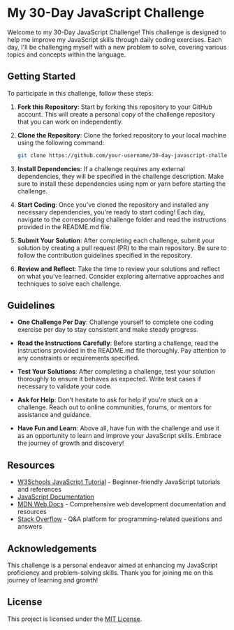 # My 30-Day JavaScript Challenge

Welcome to my 30-Day JavaScript Challenge! This challenge is designed to help me improve my JavaScript skills through daily coding exercises. Each day, I'll be challenging myself with a new problem to solve, covering various topics and concepts within the language.

## Getting Started

To participate in this challenge, follow these steps:

1. **Fork this Repository**: Start by forking this repository to your GitHub account. This will create a personal copy of the challenge repository that you can work on independently.

2. **Clone the Repository**: Clone the forked repository to your local machine using the following command:

   ```bash
   git clone https://github.com/your-username/30-day-javascript-challenge.git
   ```

3. **Install Dependencies**: If a challenge requires any external dependencies, they will be specified in the challenge description. Make sure to install these dependencies using npm or yarn before starting the challenge.

4. **Start Coding**: Once you've cloned the repository and installed any necessary dependencies, you're ready to start coding! Each day, navigate to the corresponding challenge folder and read the instructions provided in the README.md file.

5. **Submit Your Solution**: After completing each challenge, submit your solution by creating a pull request (PR) to the main repository. Be sure to follow the contribution guidelines specified in the repository.

6. **Review and Reflect**: Take the time to review your solutions and reflect on what you've learned. Consider exploring alternative approaches and techniques to solve each challenge.

## Guidelines

- **One Challenge Per Day**: Challenge yourself to complete one coding exercise per day to stay consistent and make steady progress.

- **Read the Instructions Carefully**: Before starting a challenge, read the instructions provided in the README.md file thoroughly. Pay attention to any constraints or requirements specified.

- **Test Your Solutions**: After completing a challenge, test your solution thoroughly to ensure it behaves as expected. Write test cases if necessary to validate your code.

- **Ask for Help**: Don't hesitate to ask for help if you're stuck on a challenge. Reach out to online communities, forums, or mentors for assistance and guidance.

- **Have Fun and Learn**: Above all, have fun with the challenge and use it as an opportunity to learn and improve your JavaScript skills. Embrace the journey of growth and discovery!

## Resources

- [W3Schools JavaScript Tutorial](https://www.w3schools.com/js/default.asp) - Beginner-friendly JavaScript tutorials and references
- [JavaScript Documentation](https://developer.mozilla.org/en-US/docs/Web/JavaScript)
- [MDN Web Docs](https://developer.mozilla.org/en-US/) - Comprehensive web development documentation and resources
- [Stack Overflow](https://stackoverflow.com/) - Q&A platform for programming-related questions and answers

## Acknowledgements

This challenge is a personal endeavor aimed at enhancing my JavaScript proficiency and problem-solving skills. Thank you for joining me on this journey of learning and growth!

## License

This project is licensed under the [MIT License](LICENSE).
